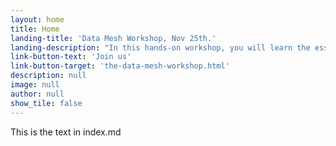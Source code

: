 ```yaml
---
layout: home
title: Home
landing-title: 'Data Mesh Workshop, Nov 25th.'
landing-description: "In this hands-on workshop, you will learn the essentials required to evaluate, advocate for, and implement a data mesh transition."
link-button-text: 'Join us'
link-button-target: 'the-data-mesh-workshop.html'
description: null
image: null
author: null
show_tile: false
---
```


This is the text in index.md
